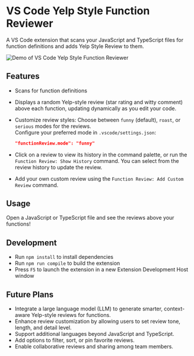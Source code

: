 # VS Code Yelp Style Function Reviewer

A VS Code extension that scans your JavaScript and TypeScript files for function definitions and adds Yelp Style Review to them.

![Demo of VS Code Yelp Style Function Reviewer](assets/gifs/demo.gif)

## Features
- Scans for function definitions
- Displays a random Yelp-style review (star rating and witty comment) above each function, updating dynamically as you edit your code.
- Customize review styles: Choose between `funny` (default), `roast`, or `serious` modes for the reviews.  
    Configure your preferred mode in `.vscode/settings.json`:

    ```json
    "functionReview.mode": "funny"
    ```
- Click on a review to view its history in the command palette, or run the `Function Review: Show History` command. You can select from the review history to update the review.
- Add your own custom review using the `Function Review: Add Custom Review` command.

## Usage
Open a JavaScript or TypeScript file and see the reviews above your functions!

## Development
- Run `npm install` to install dependencies
- Run `npm run compile` to build the extension
- Press `F5` to launch the extension in a new Extension Development Host window

## Future Plans
- Integrate a large language model (LLM) to generate smarter, context-aware Yelp-style reviews for functions.
- Enhance review customization by allowing users to set review tone, length, and detail level.
- Support additional languages beyond JavaScript and TypeScript.
- Add options to filter, sort, or pin favorite reviews.
- Enable collaborative reviews and sharing among team members.
